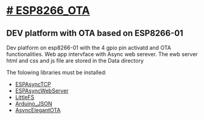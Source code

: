 <h1><span style="text-decoration: underline;"># ESP8266_OTA</span></h1>
<h2>DEV platform with OTA based on ESP8266-01</h2>
<p>Dev platform on esp8266-01 with the 4 gpio pin activatd and OTA functionalities. Web app intervface with Async web serever. The ewb server html and css and js file are stored in the Data directory</p>
<p>The folowing libraries must be installed:</p>
<ul>
<li><a href="https://github.com/me-no-dev/ESPAsyncTCP">ESPAsyncTCP</a></li>
<li>
<div>
<div><a href="https://github.com/me-no-dev/ESPAsyncWebServer">ESPAsyncWebServer</a></div>
</div>
</li>
<li><a href="https://github.com/earlephilhower/arduino-esp8266littlefs-plugin/releases">LittleFS </a></li>
<li><a href="https://www.arduino.cc/reference/en/libraries/arduino_json/">Arduino_JSON </a></li>
<li><a href="https://github.com/ayushsharma82/AsyncElegantOTA">AsyncElegantOTA</a></li>
</ul>